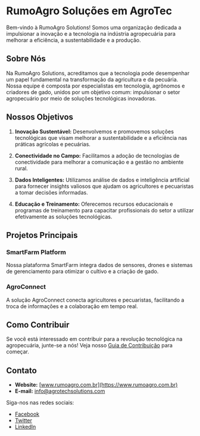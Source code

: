 # RumoAgro Soluções em AgroTec

Bem-vindo à RumoAgro Solutions! Somos uma organização dedicada a impulsionar a inovação e a tecnologia na indústria agropecuária para melhorar a eficiência, a sustentabilidade e a produção.

## Sobre Nós

Na RumoAgro Solutions, acreditamos que a tecnologia pode desempenhar um papel fundamental na transformação da agricultura e da pecuária. Nossa equipe é composta por especialistas em tecnologia, agrônomos e criadores de gado, unidos por um objetivo comum: impulsionar o setor agropecuário por meio de soluções tecnológicas inovadoras.

## Nossos Objetivos

1. **Inovação Sustentável:** Desenvolvemos e promovemos soluções tecnológicas que visam melhorar a sustentabilidade e a eficiência nas práticas agrícolas e pecuárias.

2. **Conectividade no Campo:** Facilitamos a adoção de tecnologias de conectividade para melhorar a comunicação e a gestão no ambiente rural.

3. **Dados Inteligentes:** Utilizamos análise de dados e inteligência artificial para fornecer insights valiosos que ajudam os agricultores e pecuaristas a tomar decisões informadas.

4. **Educação e Treinamento:** Oferecemos recursos educacionais e programas de treinamento para capacitar profissionais do setor a utilizar efetivamente as soluções tecnológicas.

## Projetos Principais

### SmartFarm Platform

Nossa plataforma SmartFarm integra dados de sensores, drones e sistemas de gerenciamento para otimizar o cultivo e a criação de gado.

### AgroConnect

A solução AgroConnect conecta agricultores e pecuaristas, facilitando a troca de informações e a colaboração em tempo real.

## Como Contribuir

Se você está interessado em contribuir para a revolução tecnológica na agropecuária, junte-se a nós! Veja nosso [Guia de Contribuição](CONTRIBUTING.md) para começar.

## Contato

- **Website:** [www.rumoagro.com.br](https://www.rumoagro.com.br)
- **E-mail:** info@agrotechsolutions.com

Siga-nos nas redes sociais:
- [Facebook](https://www.facebook.com/)
- [Twitter](https://twitter.com/)
- [LinkedIn](https://www.linkedin.com/company/)
